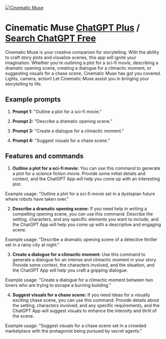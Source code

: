 
[![Cinematic Muse](https://files.oaiusercontent.com/file-Z46rma5LIFzgKCoRnAwOsNJG?se=2123-10-17T02%3A51%3A55Z&sp=r&sv=2021-08-06&sr=b&rscc=max-age%3D31536000%2C%20immutable&rscd=attachment%3B%20filename%3D00d26f8b-1e5e-4417-83c6-0d7b16239593.png&sig=DC9dUSVpBd51STXrdt9TLRQ0dRAo2RnCNXMQs5WspiM%3D)](https://chat.openai.com/g/g-66v386SE8-cinematic-muse)

# Cinematic Muse [ChatGPT Plus](https://chat.openai.com/g/g-66v386SE8-cinematic-muse) / [Search ChatGPT Free](https://gptcall.net/index.html#/?search=Cinematic%20Muse)

Cinematic Muse is your creative companion for storytelling. With the ability to craft story plots and visualize scenes, this app will ignite your imagination. Whether you're outlining a plot for a sci-fi movie, describing a dramatic opening scene, creating a dialogue for a climactic moment, or suggesting visuals for a chase scene, Cinematic Muse has got you covered. Lights, camera, action! Let Cinematic Muse assist you in bringing your storytelling to life.

## Example prompts

1. **Prompt 1:** "Outline a plot for a sci-fi movie."

2. **Prompt 2:** "Describe a dramatic opening scene."

3. **Prompt 3:** "Create a dialogue for a climactic moment."

4. **Prompt 4:** "Suggest visuals for a chase scene."


## Features and commands

1. **Outline a plot for a sci-fi movie:** You can use this command to generate a plot for a science fiction movie. Provide some initial details and context, and the ChatGPT App will help you come up with an interesting plot.

Example usage: "Outline a plot for a sci-fi movie set in a dystopian future where robots have taken over."

2. **Describe a dramatic opening scene:** If you need help in writing a compelling opening scene, you can use this command. Describe the setting, characters, and any specific elements you want to include, and the ChatGPT App will help you come up with a descriptive and engaging scene.

Example usage: "Describe a dramatic opening scene of a detective thriller set in a rainy city at night."

3. **Create a dialogue for a climactic moment:** Use this command to generate a dialogue for an intense and climactic moment in your story. Provide some context, the characters involved, and the situation, and the ChatGPT App will help you craft a gripping dialogue.

Example usage: "Create a dialogue for a climactic moment between two lovers who are trying to escape a burning building."

4. **Suggest visuals for a chase scene:** If you need ideas for a visually exciting chase scene, you can use this command. Provide details about the setting, characters involved, and any specific requirements, and the ChatGPT App will suggest visuals to enhance the intensity and thrill of the scene.

Example usage: "Suggest visuals for a chase scene set in a crowded marketplace with the protagonist being pursued by secret agents."


